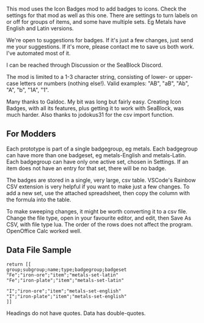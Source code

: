 This mod uses the Icon Badges mod to add badges to icons. Check the settings for that mod as well as this one. There are settings to turn labels on or off for groups of items, and some have multiple sets. Eg Metals have English and Latin versions.

We're open to suggestions for badges. If it's just a few changes, just send me your suggestions. If it's more, please contact me to save us both work. I've automated most of it.

I can be reached through Discussion or the SeaBlock Discord.

The mod is limited to a 1-3 character string, consisting of lower- or upper-case letters or numbers (nothing else!). Valid examples: "AB", "aB", "Ab", "A", "b", "1A", "1".

Many thanks to Galdoc. My bit was long but fairly easy. Creating Icon Badges, with all its features, plus getting it to work with SeaBlock, was much harder. Also thanks to jodokus31 for the csv import function.

## For Modders

Each prototype is part of a single badgegroup, eg metals. Each badgegroup can have more than one badgeset, eg metals-English and metals-Latin. Each badgegroup can have only one active set, chosen in Settings. If an item does not have an entry for that set, there will be no badge.

The badges are stored in a single, very large, csv table. VSCode's Rainbow CSV extension is very helpful if you want to make just a few changes. To add a new set, use the attached spreadsheet, then copy the column with the formula into the table.

To make sweeping changes, it might be worth converting it to a csv file. Change the file type, open in your favourite editor, and edit, then Save As CSV, with file type lua. The order of the rows does not affect the program. OpenOffice Calc worked well.

## Data File Sample
```
return [[
group;subgroup;name;type;badgegroup;badgeset
"Fe";"iron-ore";"item";"metals-set-latin"
"Fe";"iron-plate";"item";"metals-set-latin"

"I";"iron-ore";"item";"metals-set-english"
"I";"iron-plate";"item";"metals-set-english"
]]
```
Headings do not have quotes. Data has double-quotes.
